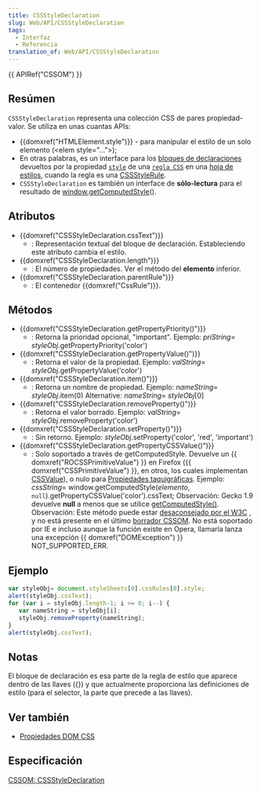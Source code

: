```yaml
---
title: CSSStyleDeclaration
slug: Web/API/CSSStyleDeclaration
tags:
  - Interfaz
  - Referencia
translation_of: Web/API/CSSStyleDeclaration
---
```

{{ APIRef("CSSOM") }}

## Resúmen

`CSSStyleDeclaration` representa una colección CSS de pares propiedad-valor. Se utiliza en unas cuantas APIs:

- {{domxref("HTMLElement.style")}} - para manipular el estilo de un solo elemento (\<elem style="...">);
- En otras palabras, es un interface para los [bloques de declaraciones](http://www.w3.org/TR/1998/REC-CSS2-19980512/syndata.html#block) devueltos por la propiedad [`style`](/en/DOM/cssRule.style "en/DOM/cssRule.style") de una [`regla CSS`](/en/DOM/cssRule "en/DOM/cssRule") en una [hoja de estilos](/en/DOM/stylesheet "en/DOM/stylesheet"), cuando la regla es una [CSSStyleRule](/en/DOM/cssRule#CSSStyleRule "en/DOM/cssRule#CSSStyleRule").
- `CSSStyleDeclaration` es también un interface de **sólo-lectura** para el resultado de [window.getComputedStyle](/en/DOM/window.getComputedStyle "en/DOM/window.getComputedStyle")().

## Atributos

- {{domxref("CSSStyleDeclaration.cssText")}}
  - : Representación textual del bloque de declaración. Estableciendo este atributo cambia el estilo.
- {{domxref("CSSStyleDeclaration.length")}}
  - : El número de propiedades. Ver el método del **elemento** inferior.
- {{domxref("CSSStyleDeclaration.parentRule")}}
  - : El contenedor {{domxref("CssRule")}}.

## Métodos

- {{domxref("CSSStyleDeclaration.getPropertyPriority()")}}
  - : Retorna la prioridad opcional, "important". Ejemplo: _priString_= _styleObj_.getPropertyPriority('color')
- {{domxref("CSSStyleDeclaration.getPropertyValue()")}}
  - : Retorna el valor de la propiedad. Ejemplo: _valString_= _styleObj_.getPropertyValue('color')
- {{domxref("CSSStyleDeclaration.item()")}}
  - : Retorna un nombre de propiedad. Ejemplo: _nameString_= _styleObj_.item(0) Alternative: _nameString_= _styleObj_\[0]
- {{domxref("CSSStyleDeclaration.removeProperty()")}}
  - : Retorna el valor borrado. Ejemplo: _valString_= _styleObj_.removeProperty('color')
- {{domxref("CSSStyleDeclaration.setProperty()")}}
  - : Sin retorno. Ejemplo: _styleObj_.setProperty('color', 'red', 'important')
- {{domxref("CSSStyleDeclaration.getPropertyCSSValue()")}}
  - : Solo soportado a través de getComputedStyle. Devuelve un {{ domxref("ROCSSPrimitiveValue") }} en Firefox ({{ domxref("CSSPrimitiveValue") }}, en otros, los cuales implementan [CSSValue](http://www.w3.org/TR/DOM-Level-2-Style/css.html#CSS-CSSValue)), o nulo para [Propiedades taquigráficas](/en/CSS/Shorthand_properties "en/Guide to Shorthand CSS"). Ejemplo: _cssString_= window\.getComputedStyle(_elemento_, `null`).getPropertyCSSValue('color').cssText;
    Observación: Gecko 1.9 devuelve **null** a menos que se utilice [getComputedStyle()](/en/DOM/window.getComputedStyle "en/DOM/window.getComputedStyle").
    Observación: Este método puede estar [desaconsejado por el W3C](http://lists.w3.org/Archives/Public/www-style/2003Oct/0347.html) , y no está presente en el último [borrador CSSOM](http://dev.w3.org/csswg/cssom/#cssstyledeclaration). No está soportado por IE e incluso aunque la función existe en Opera, llamarla lanza una excepción {{ domxref("DOMException") }} NOT_SUPPORTED_ERR.

## Ejemplo

```js
var styleObj= document.styleSheets[0].cssRules[0].style;
alert(styleObj.cssText);
for (var i = styleObj.length-1; i >= 0; i--) {
   var nameString = styleObj[i];
   styleObj.removeProperty(nameString);
}
alert(styleObj.cssText);
```

## Notas

El bloque de declaración es esa parte de la regla de estilo que aparece dentro de las llaves ({}) y que actualmente proporciona las definiciones de estilo (para el selector, la parte que precede a las llaves).

## Ver también

- [Propiedades DOM CSS](/es/docs/Web/CSS/CSS_Properties_Reference)

## Especificación

[CSSOM: CSSStyleDeclaration](http://dev.w3.org/csswg/cssom/#the-cssstyledeclaration-interface)
